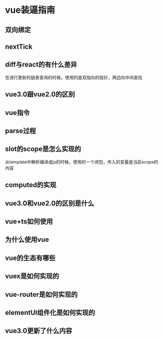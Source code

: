 # vue装逼指南

## 双向绑定

## nextTick

## diff与react的有什么差异

在进行更新的链表查询的时候，使用的是双指向的指针，两边向中间查找

## vue3.0跟vue2.0的区别

## vue指令

## parse过程

## slot的scope是怎么实现的

从template中解析编译成js的时候，使用的一个闭包，传入的变量是当前scope的内容

## computed的实现

## vue3.0和vue2.0的区别是什么

## vue+ts如何使用

## 为什么使用vue

## vue的生态有哪些

## vuex是如何实现的

## vue-router是如何实现的

## elementUI组件化是如何实现的

## vue3.0更新了什么内容
